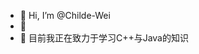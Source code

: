 - 👋 Hi, I’m @Childe-Wei
- 👀 
- 🌱 目前我正在致力于学习C++与Java的知识


<!---
Childe-Wei/Childe-Wei is a ✨ special ✨ repository because its `README.md` (this file) appears on your GitHub profile.
You can click the Preview link to take a look at your changes.
--->
